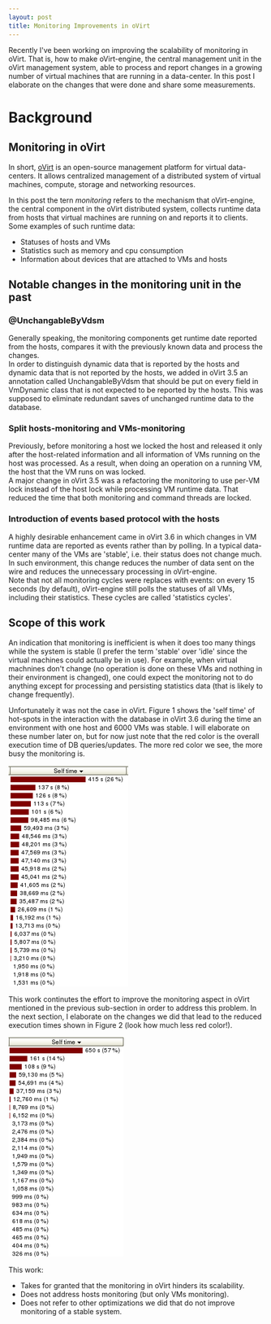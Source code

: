 ```yaml
---
layout: post
title: Monitoring Improvements in oVirt
---
```


Recently I've been working on improving the scalability of monitoring in oVirt. That is, how to make oVirt-engine, the central management unit in the oVirt management system, able to process and report changes in a growing number of virtual machines that are running in a data-center. In this post I elaborate on the changes that were done and share some measurements.  

# Background

## Monitoring in oVirt
In short, [oVirt](http://ovirt.org) is an open-source management platform for virtual data-centers. It allows centralized management of a distributed system of virtual machines, compute, storage and networking resources.

In this post the tern *monitoring* refers to the mechanism that oVirt-engine, the central component in the oVirt distributed system, collects runtime data from hosts that virtual machines are running on and reports it to clients. Some examples of such runtime data:  
* Statuses of hosts and VMs  
* Statistics such as memory and cpu consumption  
* Information about devices that are attached to VMs and hosts

## Notable changes in the monitoring unit in the past
### @UnchangableByVdsm
Generally speaking, the monitoring components get runtime date reported from the hosts, compares it with the previously known data and process the changes.  
In order to distinguish dynamic data that is reported by the hosts and dynamic data that is not reported by the hosts, we added in oVirt 3.5 an annotation called UnchangableByVdsm that should be put on every field in VmDynamic class that is not expected to be reported by the hosts. This was supposed to eliminate redundant saves of unchanged runtime data to the database.

### Split hosts-monitoring and VMs-monitoring
Previously, before monitoring a host we locked the host and released it only after the host-related information and all information of VMs running on the host was processed. As a result, when doing an operation on a running VM, the host that the VM runs on was locked.  
A major change in oVirt 3.5 was a refactoring the monitoring to use per-VM lock instead of the host lock while processing VM runtime data. That reduced the time that both monitoring and command threads are locked.

### Introduction of events based protocol with the hosts
A highly desirable enhancement came in oVirt 3.6 in which changes in VM runtime data are reported as events rather than by polling. In a typical data-center many of the VMs are 'stable', i.e. their status does not change much. In such environment, this change reduces the number of data sent on the wire and reduces the unnecessary processing in oVirt-engine.  
Note that not all monitoring cycles were replaces with events: on every 15 seconds (by default), oVirt-engine still polls the statuses of all VMs, including their statistics. These cycles are called 'statistics cycles'.

## Scope of this work
An indication that monitoring is inefficient is when it does too many things while the system is stable (I prefer the term 'stable' over 'idle' since the virtual machines could actually be in use). For example, when virtual machnines don't change (no operation is done on these VMs and nothing in their environment is changed), one could expect the monitoring not to do anything except for processing and persisting statistics data (that is likely to change frequently).  

Unfortunately it was not the case in oVirt. Figure 1 shows the 'self time' of hot-spots in the interaction  with the database in oVirt 3.6 during the time an environment with one host and 6000 VMs was stable. I will elaborate on these number later on, but for now just note that the red color is the overall execution time of DB queries/updates. The more red color we see, the more busy the monitoring is.

![Figure 1 - Execution time of DB queries in stable 3.6 environment](images/ovirt_scale/3.6-self_time.png)

This work continutes the effort to improve the monitoring aspect in oVirt mentioned in the previous sub-section in order to address this problem. In the next section, I elaborate on the changes we did that lead to the reduced execution times shown in Figure 2 (look how much less red color!).

![Figure 2 - Execution time of DB queries in stable 4.1 environment](images/ovirt_scale/master-self_time.png)

This work:  
* Takes for granted that the monitoring in oVirt hinders its scalability.  
* Does not address hosts monitoring (but only VMs monitoring).  
* Does not refer to other optimizations we did that do not improve monitoring of a stable system.